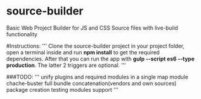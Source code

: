 # source-builder
Basic Web Project Builder for JS and CSS Source files with live-build functionality

#Instructions:
'''
Clone the source-builder project in your project folder, open a terminal inside and run **npm install** to get the required dependencies.
After that you can run the app with **gulp --script es6 --type production**.
The latter 2 triggers are optional.
'''

###TODO:
'''
unify plugins and required modules in a single map module
chache-buster
full bundle concatenation(vendors and own sources)
package creation
testing modules support
'''
